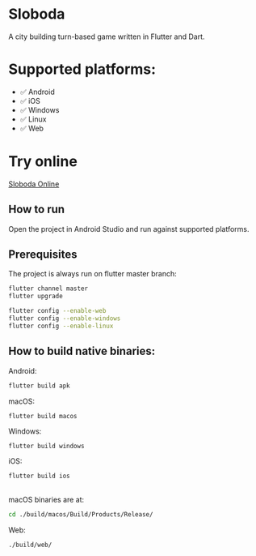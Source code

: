 # Sloboda

A city building turn-based game written in Flutter and Dart.

# Supported platforms:

- ✅ Android
- ✅ iOS
- ✅ Windows
- ✅ Linux
- ✅ Web

# Try online
[Sloboda Online](https://locadeserta.com/sloboda)

## How to run
Open the project in Android Studio and run against supported platforms.

## Prerequisites
The project is always run on flutter master branch:

```sh
flutter channel master
flutter upgrade

flutter config --enable-web
flutter config --enable-windows
flutter config --enable-linux
```

## How to build native binaries:

Android:
```sh
flutter build apk
```

macOS:
```sh
flutter build macos 
```

Windows:
```
flutter build windows
```

iOS:
```sh
flutter build ios
```

##
macOS binaries are at:

 ```sh
 cd ./build/macos/Build/Products/Release/
```

Web:

```sh
./build/web/
```